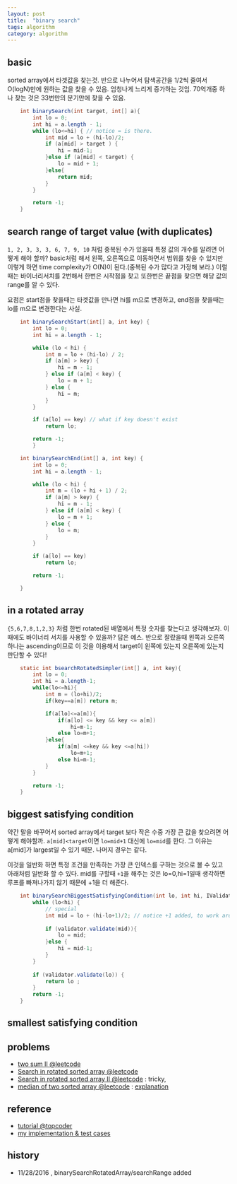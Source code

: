 ```yaml
---
layout: post
title:  "binary search"
tags: algorithm
category: algorithm
---
```



## basic

sorted array에서 타겟값을 찾는것. 반으로 나누어서 탐색공간을 1/2씩 줄여서 O(logN)만에 원하는 값을 찾을 수 있음. 엄청나게 느리게 증가하는 것임. 70억개중 하나 찾는 것은 33번만의 분기만에 찾을 수 있음.

```java
    int binarySearch(int target, int[] a){
		int lo = 0;
		int hi = a.length - 1;
		while (lo<=hi) { // notice = is there.
			int mid = lo + (hi-lo)/2;
			if (a[mid] > target ) {
				hi = mid-1;
			}else if (a[mid] < target) {
				lo = mid + 1;
			}else{
				return mid;
			}
		}

		return -1;
	}
```

## search range of target value (with duplicates)

`1, 2, 3, 3, 3, 6, 7, 9, 10` 처럼 중복된 수가 있을때 특정 값의 개수를 알려면 어떻게 해야 할까? basic처럼 해서 왼쪽, 오른쪽으로 이동하면서 범위를 찾을 수 있지만 이렇게 하면 time complexity가 O(N)이 된다.(중복된 수가 많다고 가정해 보라.) 이럴때는 바이너리서치를 2번해서 한번은 시작점을 찾고 또한번은 끝점을 찾으면 해당 값의 range를 알 수 있다.

요점은 start점을 찾을때는 타겟값을 만나면 hi를 m으로 변경하고, end점을 찾을때는 lo를 m으로 변경한다는 사실.


```java
    int binarySearchStart(int[] a, int key) {
		int lo = 0;
		int hi = a.length - 1;

		while (lo < hi) {
			int m = lo + (hi-lo) / 2;
			if (a[m] > key) {
				hi = m - 1;
			} else if (a[m] < key) {
				lo = m + 1;
			} else {
				hi = m;
			}
		}

		if (a[lo] == key) // what if key doesn't exist
			return lo;

		return -1;
	    }

    int binarySearchEnd(int[] a, int key) {
		int lo = 0;
		int hi = a.length - 1;

		while (lo < hi) {
			int m = (lo + hi + 1) / 2;
			if (a[m] > key) {
				hi = m - 1;
			} else if (a[m] < key) {
				lo = m + 1;
			} else {
				lo = m;
			}
		}

		if (a[lo] == key)
			return lo;

		return -1;

	}
```

## in a rotated array

`{5,6,7,8,1,2,3}` 처럼 한번 rotated된 배열에서 특정 숫자를 찾는다고 생각해보자. 이때에도 바이너리 서치를 사용할 수 있을까? 답은 예스. 반으로 잘랐을때 왼쪽과 오른쪽 하나는 ascending이므로 이 것을 이용해서 target이 왼쪽에 있는지 오른쪽에 있는지 판단할 수 있다!

```java
    static int bsearchRotatedSimpler(int[] a, int key){
        int lo = 0;
        int hi = a.length-1;
        while(lo<=hi){
            int m = (lo+hi)/2;    
            if(key==a[m]) return m;

            if(a[lo]<=a[m]){
                if(a[lo] <= key && key <= a[m])
                    hi=m-1;
                else lo=m+1;
            }else{
                if(a[m] <=key && key <=a[hi])
                    lo=m+1;
                else hi=m-1;
            }
        }

        return -1;
    }
```


## biggest satisfying condition

약간 말을 바꾸어서 sorted array에서 target 보다 작은 수중 가장 큰 값을 찾으려면 어떻게 해야할까. `a[mid]<target`이면 `lo=mid+1` 대신에 `lo=mid`를 한다. 그 이유는 a[mid]가 largest일 수 있기 때문. 나머지 경우는 같다.


이것을 일반화 하면 특정 조건을 만족하는 가장 큰 인덱스를 구하는 것으로 볼 수 있고 아래처럼 일반화 할 수 있다. mid를 구할때 `+1`을 해주는 것은 lo=0,hi=1일때 생각하면 루프를 빠져나가지 않기 때문에 +1을 더 해준다.


```java
    int binarySearchBiggestSatisfyingCondition(int lo, int hi, IValidator validator){		
		while (lo<hi) {
			// special
			int mid = lo + (hi-lo+1)/2; // notice +1 added, to work around infinite loop
			
			if (validator.validate(mid)){
				lo = mid;
			}else {
				hi = mid-1;
			}
		}
		
		if (validator.validate(lo)) {
			return lo ;
		}		
		return -1;		
	}
```


## smallest satisfying condition




## problems

- [two sum II @leetcode](https://leetcode.com/problems/two-sum-ii-input-array-is-sorted/)
- [Search in rotated sorted array @leetcode](https://leetcode.com/problems/search-in-rotated-sorted-array/)
- [Search in rotated sorted array II @leetcode](https://leetcode.com/problems/search-in-rotated-sorted-array-ii/) : tricky,
- [median of two sorted array @leetcode]( https://leetcode.com/problems/median-of-two-sorted-arrays/) : [explanation](https://discuss.leetcode.com/topic/4996/share-my-o-log-min-m-n-solution-with-explanation)


## reference

- [tutorial @topcoder](https://www.topcoder.com/community/data-science/data-science-tutorials/binary-search/)
- [my implementation & test cases](https://github.com/nberserk/codejam/blob/master/java/src/main/java/crackcode/binarysearch/BinarySearch.java)

## history

- 11/28/2016 , binarySearchRotatedArray/searchRange added
